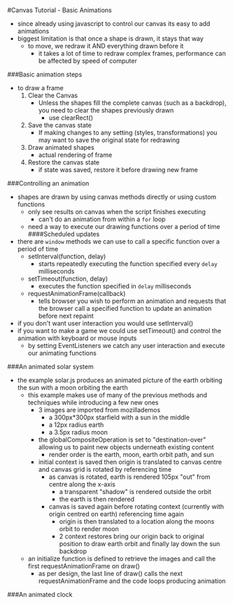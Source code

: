 #Canvas Tutorial - Basic Animations
- since already using javascript to control our canvas its easy to add animations
- biggest limitation is that once a shape is drawn, it stays that way
    - to move, we redraw it AND everything drawn before it
        - it takes a lot of time to redraw complex frames, performance can be affected by speed of computer

###Basic animation steps
- to draw a frame
    1. Clear the Canvas
        - Unless the shapes fill the complete canvas (such as a backdrop), you need to clear the shapes previously drawn
            - use clearRect()
    2. Save the canvas state
        - If making changes to any setting (styles, transformations) you may want to save the original state for redrawing
    3. Draw animated shapes
        - actual rendering of frame
    4. Restore the canvas state
        - if state was saved, restore it before drawing new frame

###Controlling an animation
- shapes are drawn by using canvas methods directly or using custom functions
    - only see results on canvas when the script finishes executing
        - can't do an animation from within a ```for``` loop
    - need a way to execute our drawing functions over a period of time
####Scheduled updates
- there are ```window``` methods we can use to call a specific function over a period of time
    - setInterval(function, delay)
        - starts repeatedly executing the function specified every ```delay``` milliseconds
    - setTimeout(function, delay)
        - executes the function specified in ```delay``` milliseconds
    - requestAnimationFrame(callback)
        - tells browser you wish to perform an animation and requests that the browser call a specified function to update an animation before next repaint
- if you don't want user interaction you would use setInterval()
- if you want to make a game we could use setTimeout() and control the animation with keyboard or mouse inputs
    - by setting EventListeners we catch any user interaction and execute our animating functions

###An animated solar system
- the example solar.js produces an animated picture of the earth orbiting the sun with a moon orbiting the earth
    - this example makes use of many of the previous methods and techniques while introducing a few new ones
        - 3 images are imported from mozillademos
            - a 300px*300px starfield with a sun in the middle
            - a 12px radius earth
            - a 3.5px radius moon
        - the globalCompositeOperation is set to "destination-over" allowing us to paint new objects underneath existing content
            - render order is the earth, moon, earth orbit path, and sun
        - initial context is saved then origin is translated to canvas centre and canvas grid is rotated by referencing time
            - as canvas is rotated, earth is rendered 105px "out" from centre along the x-axis
                - a transparent "shadow" is rendered outside the orbit
                - the earth is then rendered
            - canvas is saved again before rotating context (currently with origin centred on earth) referencing time again
                - origin is then translated to a location along the moons orbit to render moon
                - 2 context restores bring our origin back to original position to draw earth orbit and finally lay down the sun backdrop
    - an initialize function is defined to retrieve the images and call the first requestAnimationFrame on draw()
        - as per design, the last line of draw() calls the next requestAnimationFrame and the code loops producing animation

###An animated clock
